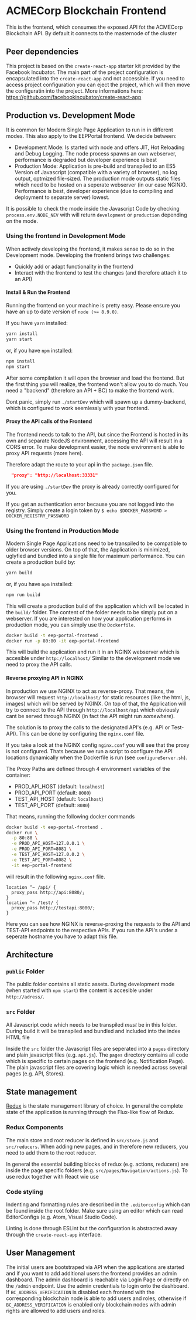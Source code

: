 # ACMECorp Blockchain Frontend
This is the frontend, which consumes the exposed API fot the ACMECorp Blockchain API. By default it connects to the masternode of the cluster

## Peer dependencies
This project is based on the `create-react-app` starter kit provided by the Facebook Incubator. The main part of the project configuration is encapsulated into the `create-react-app` and not accessible. If you need to access project configuration you can eject the project, which will then move the configuratin into the project. More informations here: https://github.com/facebookincubator/create-react-app

## Production vs. Development Mode
It is common for Modern Single Page Application to run in in different modes. This also apply to the EEPPortal frontend. We decide between:
* Development Mode: Is started with node and offers JIT, Hot Reloading and Debug Logging. The node process spawns an own webserver, performance is degraded but developer experience is best
* Production Mode: Application is pre-build and transpiled to an ES5 Version of Javascript (compatible with a variety of browser), no log output, optmized file-sized. The production mode outputs static files which need to be hosted on a seperate webserver (in our case NGINX). Performance is best, developer experience (due to compiling and deployment to separate server) lowest.

It is possible to check the mode inside the Javascript Code by checking ```process.env.NODE_NEV``` with will return ```development``` or ```production``` depending on the mode.

### Using the frontend in Development Mode
When actively developing the frontend, it makes sense to do so in the Development mode. Developing the frontend brings two challenges:
* Quickly add or adapt functionality in the frontend
* Interact with the frontend to test the changes (and therefore attach it to an API)

#### Install & Run the Frontend
Running the frontend on your machine is pretty easy. Please ensure you have an up to date version of ```node (>= 8.9.0)```.

If you have ```yarn``` installed:
```bash
yarn install
yarn start
````

or, if you have ```npm``` installed:
```bash
npm install
npm start
```

After some compilation it will open the browser and load the frontend. But the first thing you will realize, the frontend won't allow you to do much. You need a "backend" (therefore an API + BC) to make the frontend work.

Dont panic, simply run ```./startDev``` which will spawn up a dummy-backend, which is configured to work seemlessly with your frontend.

#### Proxy the API calls of the Frontend
The frontend needs to talk to the API, but since the Frontend is hosted in its own and separate NodeJS environment, accessing the API will result in a CORS error. To make development easier, the node environment is able to proxy API requests (more here).

Therefore adapt the route to your api in the `package.json` file.

```json
  "proxy": "http://localhost:33331"
```

If you are using ```./startDev``` the proxy is already correctly configured for you.

If you get an authentication error because you are not logged into the registry. Simply create a login token by ```$ echo $DOCKER_PASSWORD > DOCKER_REGISTRY_PASSWORD```

### Using the frontend in Production Mode
Modern Single Page Applications need to be transpiled to be compatible to older browser versions. On top of that, the Application is minimized, uglyfied and bundled into a single file for maximum performance. You can create a production build by:

```bash
yarn build
```

or, if you have ```npm``` installed:
```bash
npm run build
```

This will create a production build of the application which will be located in the ```build/``` folder. The content of the folder needs to be simply put on a webserver. If you are interested on how your application performs in production mode, you can simply use the ```Dockerfile```.

```bash
docker build -t eep-portal-frontend .
docker run -p 80:80 -it eep-portal-frontend
```

This will build the application and run it in an NGINX webserver which is accesible under ```http://localhost/```
Similar to the development mode we need to proxy the API calls.

#### Reverse proxying API in NGINX
In production we use NGINX to act as reverse-proxy. That means, the browser will request ```http://localhost/``` for static resources (like the html, js, images) which will be served by NGINX. On top of that, the Application will try to connect to the API through ```http://localhost/api``` which obviously cant be served through NGINX (in fact the API might run _somewhere_).

The solution is to proxy the calls to the designated API's (e.g. API or Test-API). This can be done by configuring the ```nginx.conf``` file.

If you take a look at the NGINX config ```nginx.conf``` you will see that the proxy is not configured. Thats because we run a script to configure the API locations dynamically when the Dockerfile is run (see ```configureServer.sh```).

The Proxy Paths are defined through 4 environment variables of the container:
* PROD_API_HOST (default: ```localhost```)
* PROD_API_PORT (default: ```8080```)
* TEST_API_HOST (default: ```localhost```)
* TEST_API_PORT (default: ```8080```)

That means, running the following docker commands

```bash
docker build -t eep-portal-frontend .
docker run \
  -p 80:80 \
  -e PROD_API_HOST=127.0.0.1 \
  -e PROD_API_PORT=8081 \
  -e TEST_API_HOST=127.0.0.2 \
  -e TEST_API_PORT=8082 \
  -it eep-portal-frontend
```

will result in the following ```nginx.conf``` file.

```Nginx
location ^~ /api/ {
  proxy_pass http://api:8080/;
}
location ^~ /test/ {
  proxy_pass http://testapi:8080/;
}
```

Here you can see how NGINX is reverse-proxing the requests to the API and TEST-API endpoints to the respective APIs. If you run the API's under a seperate hostname you have to adapt this file.


## Architecture

### `public` Folder
The public folder contains all static assets. During development mode (when started with `npm start`) the content is accesible under `http://adress/`.
### `src` Folder
All Javascript code which needs to be transpiled *must* be in this folder. During build it will be transpiled and bundled and included into the index HTML file

Inside the `src` folder the Javascript files are seperated into a `pages` directory and plain javascript files (e.g. `api.js`). The `pages` directory contains all code which is specific to certain pages on the frontend (e.g. Notification Page). The plain javascript files are covering logic which is needed across several pages (e.g. API, Stores).

## State management
[Redux](http://redux.js.org/docs/introduction/) is the state management library of choice. In general the complete state of the application is running through the Flux-like flow of Redux.

### Redux Components
The main store and root reducer is defined in `src/store.js` and `src/reducers`. When adding new pages, and in therefore new reducers, you need to add them to the root reducer.

In general the essential building blocks of redux (e.g. actions, reducers) are inside the page specific folders (e.g. `src/pages/Navigation/actions.js`). To use redux together with React wie use

### Code styling
Indenting and formatting rules are described in the `.editorconfig` which can be found inside the root folder. Make sure using an editor which can read EditorConfigs (e.g. Atom, Visual Studio Code).

Linting is done through ESLint but the configuration is abstracted away through the `create-react-app` interface.

## User Management
The initial users are bootstraped via API when the applications are started and if you want to add additional users the frontend provides an admin dashboard. The admin dashboard is reachable via Login Page or directly on the  ```/admin``` endpoint.
Use the admin credentials to login onto the dashboard. If ```BC_ADDRESS_VERIFICATION``` is disabled each frontend with the corresponding blockchain node is able to add users and roles, otherwise if ```BC_ADDRESS_VERIFICATION``` is enabled only blockchain nodes with admin rights are allowed to add users and roles.

